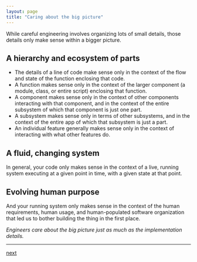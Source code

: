 ```yaml
---
layout: page
title: "Caring about the big picture"
---
```


While careful engineering involves organizing lots of small details, those details only make sense within a bigger picture.

## A hierarchy and ecosystem of parts

* The details of a line of code make sense only in the context of the flow and state of the function enclosing that code.
* A function makes sense only in the context of the larger component (a module, class, or entire script) enclosing that function.
* A component makes sense only in the context of other components interacting with that component, and in the context of the entire subsystem of which that component is just one part.
* A subsystem makes sense only in terms of other subsystems, and in the context of the entire app of which that subsystem is just a part.
* An individual feature generally makes sense only in the context of interacting with what other features do.

## A fluid, changing system

In general, your code only makes sense in the context of a live, running system executing at a given point in time, with a given state at that point.

## Evolving human purpose

And your running system only makes sense in the context of the human requirements, human usage, and human-populated software organization that led us to bother building the thing in the first place.

_Engineers care about the big picture just as much as the implementation details._

---
[next](../03-levels-of-detail)
